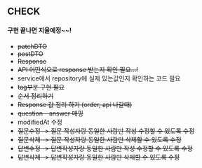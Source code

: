 ## CHECK

#### 구현 끝나면 지울예정~~!

-  ~~patchDTO~~
-  ~~postDTO~~
-  ~~Response~~
-  ~~API 어떤식으로 response 받는지 확인 필요...!~~
-  service에서 repository에 실제 있는값인지 확인하는 코드 필요
-  ~~tag부분 구현 필요~~
-  ~~순서 정리하기~~
- ~~Response 값 정리 하기 (order, api 나갈때)~~
- ~~question - answer 매핑~~
- modifiedAt 수정
- ~~질문수정 -> 질문 작성자랑 동일한 사람만 작성 수정할 수 있도록 수정~~
- ~~질문삭제 -> 질문 작성자랑 동일한 사람만 삭제할 수 있도록 수정~~
- ~~답변수정 -> 답변작성자랑 동일한 사람만 작성 수정할 수 있도록 수정~~
- ~~답변삭제 -> 답변작성자랑 동일한 사람만 삭제할 수 있도록 수정~~
